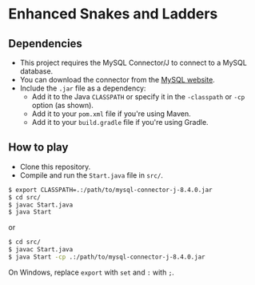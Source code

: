 # Enhanced Snakes and Ladders
## Dependencies
- This project requires the MySQL Connector/J to connect to a MySQL database.
- You can download the connector from the [MySQL website](https://dev.mysql.com/downloads/connector/j/).
- Include the `.jar` file as a dependency:
  - Add it to the Java `CLASSPATH` or specify it in the `-classpath` or `-cp` option (as shown).
  - Add it to your `pom.xml` file if you're using Maven.
  - Add it to your `build.gradle` file if you're using Gradle.
## How to play
- Clone this repository.
- Compile and run the `Start.java` file in `src/`.
```bash
$ export CLASSPATH=.:/path/to/mysql-connector-j-8.4.0.jar
$ cd src/
$ javac Start.java
$ java Start
```
or
```bash
$ cd src/
$ javac Start.java
$ java Start -cp .:/path/to/mysql-connector-j-8.4.0.jar
```
On Windows, replace `export` with `set` and `:` with `;`.
